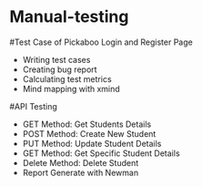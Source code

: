 # Manual-testing

#Test Case of Pickaboo Login and Register Page
- Writing test cases
- Creating bug report
- Calculating test metrics
-	Mind mapping with xmind

#API Testing
- GET Method: Get Students Details
- POST Method: Create New Student
- PUT Method: Update Student Details 
- GET Method: Get Specific Student Details
- Delete Method: Delete Student
- Report Generate with Newman
